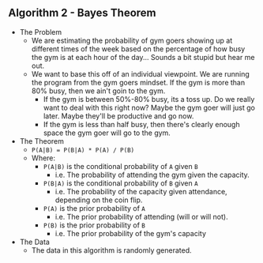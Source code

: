 ## Algorithm 2 - Bayes Theorem
*   The Problem
    *   We are estimating the probability of gym goers showing up at different times of the week based on the percentage of how busy the gym is at each hour of the day... Sounds a bit stupid but hear me out.
    *   We want to base this off of an individual viewpoint. We are running the program from the gym goers mindset. If the gym is more than 80% busy, then we ain't goin to the gym.
        *   If the gym is between 50%-80% busy, its a toss up. Do we really want to deal with this right now? Maybe the gym goer will just go later. Maybe they'll be productive and go now.
        *   If the gym is less than half busy, then there's clearly enough space the gym goer will go to the gym.
*  The Theorem
    *   `P(A|B) = P(B|A) * P(A) / P(B)`
    *   Where:
        *   `P(A|B)` is the conditional probability of `A` given `B`
            *   i.e. The probability of attending the gym given the capacity.
        *   `P(B|A)` is the conditional probability of `B` given `A`
            *   i.e. The probability of the capacity given attendance, depending on the coin flip.
        *   `P(A)` is the prior probability of `A`
            *   i.e. The prior probability of attending (will or will not).
        *   `P(B)` is the prior probability of `B`
            *   i.e. The prior probability of the gym's capacity
*   The Data
    *   The data in this algorithm is randomly generated.